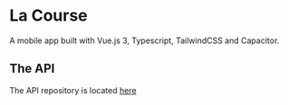 # La Course

A mobile app built with Vue.js 3, Typescript, TailwindCSS and Capacitor.

## The API

The API repository is located [here](https://github.com/Kheuval/lacourse-api-v2)
